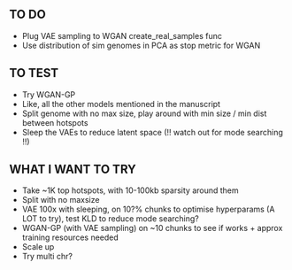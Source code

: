 ## TO DO
 * Plug VAE sampling to WGAN create_real_samples func
 * Use distribution of sim genomes in PCA as stop metric for WGAN


## TO TEST
 * Try WGAN-GP
 * Like, all the other models mentioned in the manuscript
 * Split genome with no max size, play around with min size / min dist between hotspots
 * Sleep the VAEs to reduce latent space (!! watch out for mode searching !!)


## WHAT I WANT TO TRY
 * Take ~1K top hotspots, with 10-100kb sparsity around them
 * Split with no maxsize
 * VAE 100x with sleeping, on 10?% chunks to optimise hyperparams (A LOT to try), test KLD to reduce mode searching?
 * WGAN-GP (with VAE sampling) on ~10 chunks to see if works + approx training resources needed
 * Scale up
 * Try multi chr?
